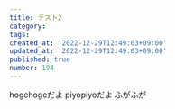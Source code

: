```yaml
---
title: テスト2
category: 
tags: 
created_at: '2022-12-29T12:49:03+09:00'
updated_at: '2022-12-29T12:49:03+09:00'
published: true
number: 194
---
```


hogehogeだよ
piyopiyoだよ
ふがふが
